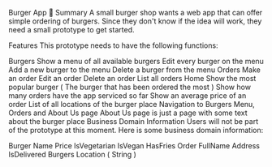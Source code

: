 Burger App 🍔
Summary
A small burger shop wants a web app that can offer simple ordering of burgers. Since they don't know if the idea will work, they need a small prototype to get started.

Features
This prototype needs to have the following functions:

Burgers
Show a menu of all available burgers
Edit every burger on the menu
Add a new burger to the menu
Delete a burger from the menu
Orders
Make an order
Edit an order
Delete an order
List all orders
Home
Show the most popular burger ( The burger that has been ordered the most )
Show how many orders have the app serviced so far
Show an average price of an order
List of all locations of the burger place
Navigation to Burgers Menu, Orders and About Us page
About Us page is just a page with some text about the burger place
Business Domain Information
Users will not be part of the prototype at this moment. Here is some business domain information:

Burger
Name
Price
IsVegetarian
IsVegan
HasFries
Order
FullName
Address
IsDelivered
Burgers
Location ( String )